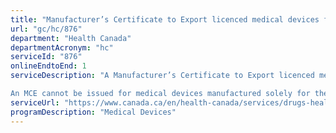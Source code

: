 ```yaml
---
title: "Manufacturer’s Certificate to Export licenced medical devices from Canada (MCE)"
url: "gc/hc/876"
department: "Health Canada"
departmentAcronym: "hc"
serviceId: "876"
onlineEndtoEnd: 1
serviceDescription: "A Manufacturer’s Certificate to Export licenced medical devices from Canada (MCE) is issued for medical devices that are authorised for sale in Canada, which can also be exported to a foreign country. The issuance of an MCE is not a regulatory requirement but rather a service to Canadian manufacturers provided by the Regulatory Operations and Enforcement Branch (ROEB), Health Canada. 

An MCE cannot be issued for medical devices manufactured solely for the purpose of export of medical devices exempted under section 37 of the Food and Drugs Act. -(ROEB)"
serviceUrl: "https://www.canada.ca/en/health-canada/services/drugs-health-products/compliance-enforcement/establishment-licences/application-manufacturer-certificate-cover-export-medical-devices-0097.html"
programDescription: "Medical Devices"
---
```

